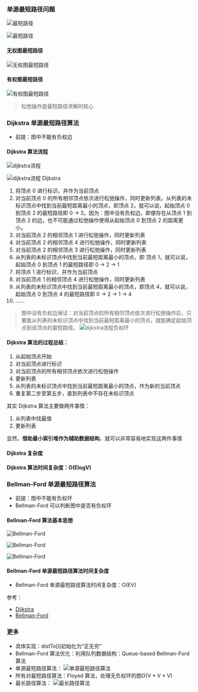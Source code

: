 ### 单源最短路径问题
![最短路径](最短路径.png)

![最短路径](最短路径2.png)

#### 无权图最短路径
![无权图最短路径](无权图最短路径.png)

#### 有权图最短路径
![有权图最短路径](有权图最短路径.png)

> 松弛操作是最短路径求解的核心

### Dijkstra 单源最短路径算法
- 前提：图中不能有负权边

#### Dijkstra 算法流程

![dijkstra流程](dijkstra流程1.png)

![dijkstra流程](dijkstra流程2.png)
Dijkstra
1. 将顶点 0 进行标识，并作为当前顶点
1. 对当前顶点 0 的所有相邻顶点依次进行松弛操作，同时更新列表。从列表的未标识顶点中找到当前最短距离最小的顶点，即顶点 2，就可以说，起始顶点 0 到顶点 2 的最短路径即 0 -> 2。因为：图中没有负权边，即便存在从顶点 1 到顶点 2 的边，也不可能通过松弛操作使得从起始顶点 0 到顶点 2 的距离更小。
1. 对当前顶点 2 的相邻顶点 1 进行松弛操作，同时更新列表
1. 对当前顶点 2 的相邻顶点 4 进行松弛操作，同时更新列表
1. 对当前顶点 2 的相邻顶点 3 进行松弛操作，同时更新列表
1. 从列表的未标识顶点中找到当前最短距离最小的顶点，即 顶点 1，就可以说，起始顶点 0 到顶点 1 的最短路径即 0 -> 2 -> 1
1. 将顶点 1 进行标识，并作为当前顶点
1. 对当前顶点 1 的相邻顶点 4 进行松弛操作，同时更新列表
1. 从列表的未标识顶点中找到当前最短距离最小的顶点，即顶点 4，就可以说，起始顶点 0 到顶点 4 的最短路径即 0 -> 2 -> 1 -> 4
1. ......

> 图中没有负权边保证：对当前顶点的所有相邻顶点依次进行松弛操作后，只要能从列表的未标识顶点中找到当前最短距离最小的顶点，就能确定起始顶点到该顶点的最短路径。
![dijkstra流程负权环](dijkstra流程负权环.png)

#### Dijkstra 算法的过程总结：

1. 从起始顶点开始
1. 对当前顶点进行标识
1. 对当前顶点的所有相邻顶点依次进行松弛操作
1. 更新列表
1. 从列表的未标识顶点中找到当前最短距离最小的顶点，作为新的当前顶点
1. 重复第二步至第五步，直到列表中不存在未标识顶点

其实 Dijkstra 算法主要做两件事情：
1. 从列表中找最值
1. 更新列表

显然，**借助最小索引堆作为辅助数据结构**，就可以非常容易地实现这两件事情

#### Dijkstra 复杂度
**Dijkstra 算法时间复杂度：O(ElogV)**


### Bellman-Ford 单源最短路径算法

- 前提：图中不能有负权环
- Bellman-Ford 可以判断图中是否有负权环

#### Bellman-Ford 算法基本思想

![Bellman-Ford](Bellman-Ford算法概述.png)

![Bellman-Ford](Bellman-Ford算法概述2.png)

![Bellman-Ford](Bellman-Ford算法概述3.png)


#### Bellman-Ford 单源最短路径算法时间复杂度
- Bellman-Ford 单源最短路径算法时间复杂度：O(EV)


参考：
- [Dijkstra](https://www.cnblogs.com/siwuxie095/p/7135594.html#4004947)
- [Bellman-Ford](https://www.cnblogs.com/siwuxie095/p/7135598.html)

### 更多
- 具体实现：distTo[i]初始化为“正无穷”
- Bellman-Ford 算法优化：利用队列数据结构：Queue-based Bellman-Ford算法
- 单源最短路径算法：
![单源最短路径算法](单源最短路径算法.png)
- 所有对最短路径算法：Floyed 算法，处理无负权环的图O(V * V * V)
- 最长路径算法：
![最长路径算法](最长路径算法.png)
